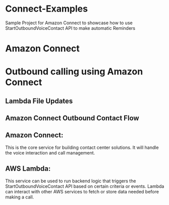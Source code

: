 # Connect-Examples
Sample Project for Amazon Connect to showcase how to use StartOutboundVoiceContact API to make automatic Reminders

# Amazon Connect



# Outbound calling using Amazon Connect


## Lambda File Updates

## Amazon Connect Outbound Contact Flow

## Amazon Connect:
This is the core service for building contact center solutions. It will handle the voice interaction and call management.

## AWS Lambda: 
This service can be used to run backend logic that triggers the StartOutboundVoiceContact API based on certain criteria or events. Lambda can interact with other AWS services to fetch or store data needed before making a call.
